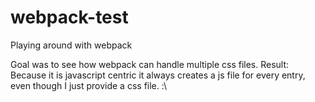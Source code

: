 # webpack-test
Playing around with webpack

Goal was to see how webpack can handle multiple css files. 
Result: Because it is javascript centric it always creates a js file for every entry, even though I just provide a css file. :\
